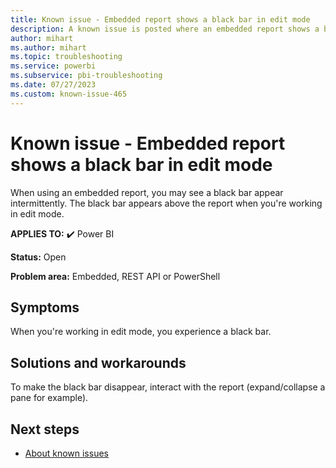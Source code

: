 ```yaml
---
title: Known issue - Embedded report shows a black bar in edit mode
description: A known issue is posted where an embedded report shows a black bar in edit mode.
author: mihart
ms.author: mihart
ms.topic: troubleshooting  
ms.service: powerbi
ms.subservice: pbi-troubleshooting 
ms.date: 07/27/2023
ms.custom: known-issue-465
---
```


# Known issue - Embedded report shows a black bar in edit mode

When using an embedded report, you may see a black bar appear intermittently. The black bar appears above the report when you're working in edit mode.

**APPLIES TO:** ✔️ Power BI

**Status:** Open

**Problem area:** Embedded, REST API or PowerShell

## Symptoms

When you're working in edit mode, you experience a black bar.

## Solutions and workarounds

To make the black bar disappear, interact with the report (expand/collapse a pane for example).

## Next steps

- [About known issues](/power-bi/troubleshoot/known-issues/power-bi-known-issues)
